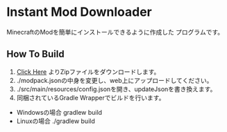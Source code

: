 # Instant Mod Downloader
MinecraftのModを簡単にインストールできるように作成した
プログラムです。

## How To Build
 1. [Click Here][zip] よりZipファイルをダウンロードします。
 2. ./modpack.jsonの中身を変更し、web上にアップロードしてください。
 3. ./src/main/resources/config.jsonを開き、updateJsonを書き換えます。
 4. 同梱されているGradle Wrapperでビルドを行います。
  - Windowsの場合
 gradlew build
  - Linuxの場合
 ./gradlew build

 [zip]:https://github.com/eighty88/Instant-Mod-Downloader/archive/main.zip